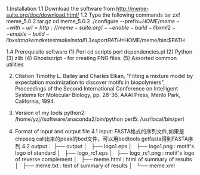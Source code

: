 1.Installation
1.1 Download the software from http://meme-suite.org/doc/download.html/
1.2 Type the following commands
tar zxf meme_5.0.2.tar.gz
cd meme_5.0.2
./configure --prefix=$HOME/meme --with-url=http://meme-suite.org/ --enable-build-libxml2 --enable-build-libxslt
make
make test
make install
1.3 export PATH=$HOME/meme/bin:$PATH 

1.4 Prerequisite software
(1) Perl
    cd scripts
    perl dependencies.pl
(2) Python
(3) zlib
(4) Ghostscript - for creating PNG files.
(5) Assorted common utilities


2. Citation
Timothy L. Bailey and Charles Elkan, "Fitting a mixture model by expectation maximization to discover motifs in biopolymers", 
Proceedings of the Second International Conference on Intelligent Systems for Molecular Biology, pp. 28-36,
AAAI Press, Menlo Park, California, 1994.


3. Version of my tools
python2: /home/yzj//software/anaconda2/bin/python
perl5: /usr/local/bin/perl


4. Format of input and output file
4.1 input: FASTA格式的序列文件,如果是chipseq call出来的peak的bed文件，可以用bedtools getfasta得到FASTA序列
4.2 output：
├── output
│   ├── logo1.eps
│   ├── logo1.png : motif's logo of standard
│   ├── logo_rc1.eps
│   ├── logo_rc1.png : motif's logo of reverse complement 
│   ├── meme.html : html of summary of results
│   ├── meme.txt : text of summary of results
│   └── meme.xml
